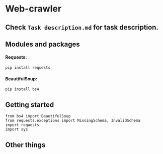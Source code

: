 # Web-crawler
## Check `Task description.md` for task description.

## Modules and packages

#### Requests:
```
pip install requests
```

#### BeautifulSoup:
```
pip install bs4
```

## Getting started
```
from bs4 import BeautifulSoup
from requests.exceptions import MissingSchema, InvalidSchema
import requests
import sys
```
## Other things
